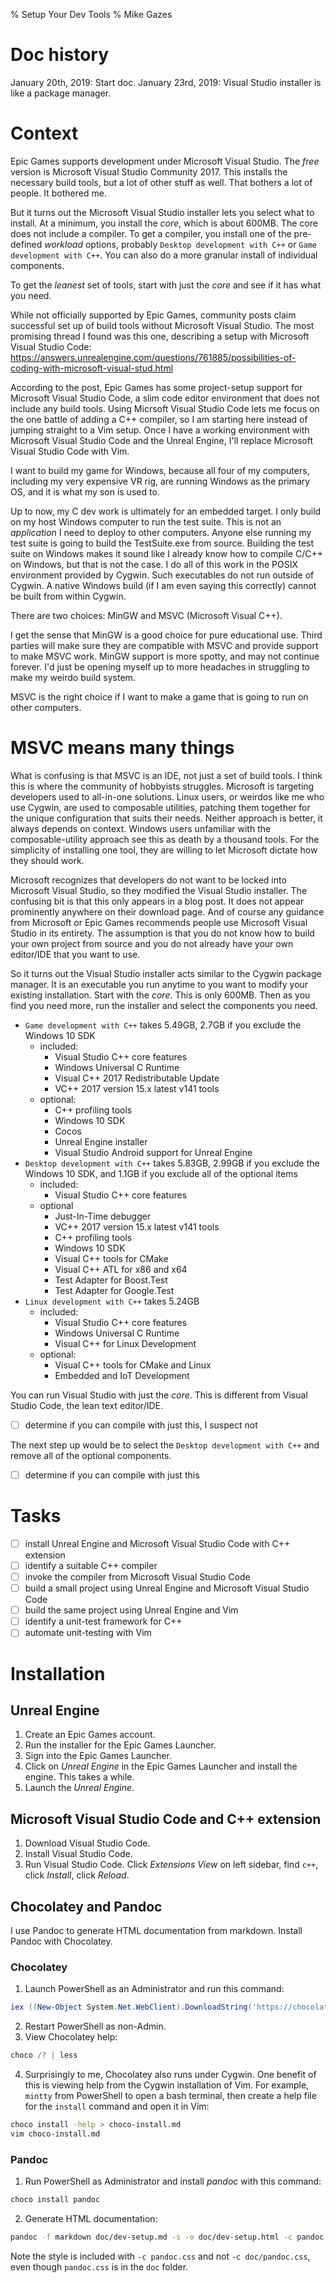 % Setup Your Dev Tools
% Mike Gazes

# Doc history
January 20th, 2019: Start doc.
January 23rd, 2019: Visual Studio installer is like a package manager.

# Context
Epic Games supports development under Microsoft Visual Studio. The *free*
version is Microsoft Visual Studio Community 2017. This installs the necessary
build tools, but a lot of other stuff as well. That bothers a lot of people. It
bothered me.

But it turns out the Microsoft Visual Studio installer lets you
select what to install. At a minimum, you install the *core*, which is about
600MB. The core does not include a compiler. To get a compiler, you install one
of the pre-defined *workload* options, probably `Desktop development with C++`
or `Game development with C++`. You can also do a more granular install of
individual components.

To get the *leanest* set of tools, start with just the *core* and see if it has
what you need.

While not officially supported by Epic Games, community posts claim successful
set up of build tools without Microsoft Visual Studio. The most promising thread
I found was this one, describing a setup with Microsoft Visual Studio Code:
<https://answers.unrealengine.com/questions/761885/possibilities-of-coding-with-microsoft-visual-stud.html>

According to the post, Epic Games has some project-setup support for Microsoft
Visual Studio Code, a slim code editor environment that does not include any
build tools. Using Micrsoft Visual Studio Code lets me focus on the one battle
of adding a C++ compiler, so I am starting here instead of jumping straight to a
Vim setup. Once I have a working environment with Microsoft Visual Studio Code and the
Unreal Engine, I'll replace Microsoft Visual Studio Code with Vim.

I want to build my game for Windows, because all four of my computers, including
my very expensive VR rig, are running Windows as the primary OS, and it is what
my son is used to.

Up to now, my C dev work is ultimately for an embedded target. I only build on
my host Windows computer to run the test suite. This is not an *application* I
need to deploy to other computers. Anyone else running my test suite is going to
build the TestSuite.exe from source. Building the test suite on Windows makes it
sound like I already know how to compile C/C++ on Windows, but that is not the
case. I do all of this work in the POSIX environment provided by Cygwin. Such
executables do not run outside of Cygwin. A native Windows build (if I am even
saying this correctly) cannot be built from within Cygwin.

There are two choices: MinGW and MSVC (Microsoft Visual C++).

I get the sense that MinGW is a good choice for pure educational use. Third
parties will make sure they are compatible with MSVC and provide support to make
MSVC work. MinGW support is more spotty, and may not continue forever. I'd just
be opening myself up to more headaches in struggling to make my weirdo build
system.

MSVC is the right choice if I want to make a game that is going to run on other
computers.

# MSVC means many things
What is confusing is that MSVC is an IDE, not just a set of build tools. I think
this is where the community of hobbyists struggles. Microsoft is targeting
developers used to all-in-one solutions. Linux users, or weirdos like me who use
Cygwin, are used to composable utilities, patching them together for the unique
configuration that suits their needs. Neither approach is better, it always
depends on context. Windows users unfamiliar with the composable-utility
approach see this as death by a thousand tools. For the simplicity of installing
one tool, they are willing to let Microsoft dictate how they should work.

Microsoft recognizes that developers do not want to be locked into Microsoft
Visual Studio, so they modified the Visual Studio installer. The confusing bit
is that this only appears in a blog post. It does not appear prominently
anywhere on their download page. And of course any guidance from Microsoft or
Epic Games recommends people use Microsoft Visual Studio in its entirety. The
assumption is that you do not know how to build your own project from source and
you do not already have your own editor/IDE that you want to use.

So it turns out the Visual Studio installer acts similar to the Cygwin package
manager. It is an executable you run anytime to you want to modify your existing
installation. Start with the *core*. This is only 600MB. Then as you find you
need more, run the installer and select the components you need.

- `Game development with C++` takes 5.49GB, 2.7GB if you exclude the Windows 10
  SDK
    - included:
        - Visual Studio C++ core features
        - Windows Universal C Runtime
        - Visual C++ 2017 Redistributable Update
        - VC++ 2017 version 15.x latest v141 tools
    - optional:
        - C++ profiling tools
        - Windows 10 SDK
        - Cocos
        - Unreal Engine installer
        - Visual Studio Android support for Unreal Engine
- `Desktop development with C++` takes 5.83GB, 2.99GB if you exclude the Windows
  10 SDK, and 1.1GB if you exclude all of the optional items
    - included:
        - Visual Studio C++ core features
    - optional
        - Just-In-Time debugger
        - VC++ 2017 version 15.x latest v141 tools
        - C++ profiling tools
        - Windows 10 SDK
        - Visual C++ tools for CMake
        - Visual C++ ATL for x86 and x64
        - Test Adapter for Boost.Test
        - Test Adapter for Google.Test
- `Linux development with C++` takes 5.24GB
    - included:
        - Visual Studio C++ core features
        - Windows Universal C Runtime
        - Visual C++ for Linux Development
    - optional:
        - Visual C++ tools for CMake and Linux
        - Embedded and IoT Development

You can run Visual Studio with just the *core*. This is different from Visual
Studio Code, the lean text editor/IDE.

- [ ] determine if you can compile with just this, I suspect not

The next step up would be to select the `Desktop development with C++` and
remove all of the optional components.

- [ ] determine if you can compile with just this

# Tasks
- [ ] install Unreal Engine and Microsoft Visual Studio Code with C++ extension
- [ ] identify a suitable C++ compiler
- [ ] invoke the compiler from Microsoft Visual Studio Code
- [ ] build a small project using Unreal Engine and Microsoft Visual Studio Code
- [ ] build the same project using Unreal Engine and Vim
- [ ] identify a unit-test framework for C++
- [ ] automate unit-testing with Vim

# Installation
## Unreal Engine
1. Create an Epic Games account.
2. Run the installer for the Epic Games Launcher.
3. Sign into the Epic Games Launcher.
4. Click on *Unreal Engine* in the Epic Games Launcher and install the engine.
   This takes a while.
5. Launch the *Unreal Engine*.


## Microsoft Visual Studio Code and C++ extension
1. Download Visual Studio Code.
2. Install Visual Studio Code.
3. Run Visual Studio Code. Click *Extensions View* on left sidebar, find `c++`,
   click *Install*, click *Reload*.

## Chocolatey and Pandoc
I use Pandoc to generate HTML documentation from markdown. Install Pandoc with
Chocolatey.

### Chocolatey
1. Launch PowerShell as an Administrator and run this command:
```powershell
iex ((New-Object System.Net.WebClient).DownloadString('https://chocolatey.org/install.ps1'))
```
2. Restart PowerShell as non-Admin.
3. View Chocolatey help:
```powershell
choco /? | less
```
4. Surprisingly to me, Chocolatey also runs under Cygwin. One benefit of this
   is viewing help from the Cygwin installation of Vim.
   For example, `mintty` from PowerShell to open a bash terminal, then create a
   help file for the `install` command and open it in Vim:
```bash
choco install -help > choco-install.md
vim choco-install.md
```

### Pandoc
1. Run PowerShell as Administrator and install *pandoc* with this command:
```powershell
choco install pandoc
```
2. Generate HTML documentation:
```bash
pandoc -f markdown doc/dev-setup.md -s -o doc/dev-setup.html -c pandoc.css --toc
```
Note the style is included with `-c pandoc.css` and not `-c doc/pandoc.css`,
even though `pandoc.css` is in the `doc` folder.
